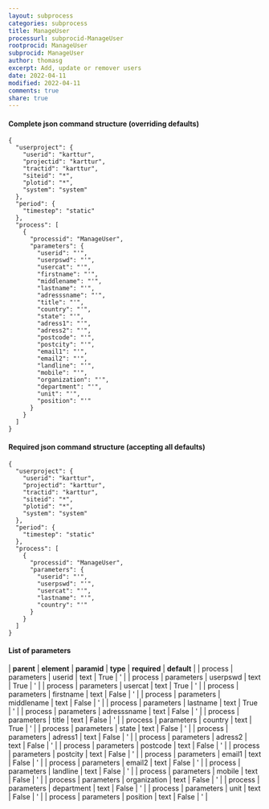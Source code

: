 ```yaml
---
layout: subprocess
categories: subprocess
title: ManageUser
processurl: subprocid-ManageUser
rootprocid: ManageUser
subprocid: ManageUser
author: thomasg
excerpt: Add, update or remover users
date: 2022-04-11
modified: 2022-04-11
comments: true
share: true
---
```


#### Complete json command structure (overriding defaults)
```
{
  "userproject": {
    "userid": "karttur",
    "projectid": "karttur",
    "tractid": "karttur",
    "siteid": "*",
    "plotid": "*",
    "system": "system"
  },
  "period": {
    "timestep": "static"
  },
  "process": [
    {
      "processid": "ManageUser",
      "parameters": {
        "userid": "'",
        "userpswd": "'",
        "usercat": "'",
        "firstname": "'",
        "middlename": "'",
        "lastname": "'",
        "adresssname": "'",
        "title": "'",
        "country": "'",
        "state": "'",
        "adress1": "'",
        "adress2": "'",
        "postcode": "'",
        "postcity": "'",
        "email1": "'",
        "email2": "'",
        "landline": "'",
        "mobile": "'",
        "organization": "'",
        "department": "'",
        "unit": "'",
        "position": "'"
      }
    }
  ]
}
```
#### Required json command structure (accepting all defaults)
```
{
  "userproject": {
    "userid": "karttur",
    "projectid": "karttur",
    "tractid": "karttur",
    "siteid": "*",
    "plotid": "*",
    "system": "system"
  },
  "period": {
    "timestep": "static"
  },
  "process": [
    {
      "processid": "ManageUser",
      "parameters": {
        "userid": "'",
        "userpswd": "'",
        "usercat": "'",
        "lastname": "'",
        "country": "'"
      }
    }
  ]
}
```
#### List of parameters

| **parent** | **element** | **paramid** | **type** | **required** | **default** |
| process | parameters | userid | text | True | ' |
| process | parameters | userpswd | text | True | ' |
| process | parameters | usercat | text | True | ' |
| process | parameters | firstname | text | False | ' |
| process | parameters | middlename | text | False | ' |
| process | parameters | lastname | text | True | ' |
| process | parameters | adresssname | text | False | ' |
| process | parameters | title | text | False | ' |
| process | parameters | country | text | True | ' |
| process | parameters | state | text | False | ' |
| process | parameters | adress1 | text | False | ' |
| process | parameters | adress2 | text | False | ' |
| process | parameters | postcode | text | False | ' |
| process | parameters | postcity | text | False | ' |
| process | parameters | email1 | text | False | ' |
| process | parameters | email2 | text | False | ' |
| process | parameters | landline | text | False | ' |
| process | parameters | mobile | text | False | ' |
| process | parameters | organization | text | False | ' |
| process | parameters | department | text | False | ' |
| process | parameters | unit | text | False | ' |
| process | parameters | position | text | False | ' |
